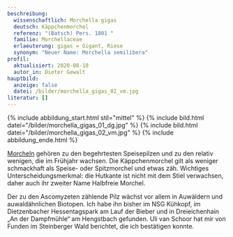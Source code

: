```yaml
---
beschreibung:
  wissenschaftlich: Morchella gigas
  deutsch: Käppchenmorchel
  referenz: "(Batsch) Pers. 1801 "
  familie: Morchellaceae
  erlaeuterung: gigas = Gigant, Riese
  synonym: "Neuer Name: Morchella semilibera"
profil:
  aktualisiert: 2020-08-10
  autor_in: Dieter Gewalt
hauptbild:
  anzeige: false
  datei: /bilder/morchella_gigas_02_vm.jpg
literatur: []
---
```

{% include abbildung_start.html stil="mittel" %}
{% include bild.html datei="/bilder/morchella_gigas_01_dg.jpg" %}
{% include bild.html datei="/bilder/morchella_gigas_02_vm.jpg" %}
{% include abbildung_ende.html %}

[Morcheln](http://tintling.com/inhalt/2003/morcheln.pdf) gehören zu den begehrtesten Speisepilzen und zu den relativ wenigen, die im Frühjahr wachsen. Die Käppchenmorchel gilt als weniger schmackhaft als Speise- oder Spitzmorchel und etwas zäh. Wichtiges Unterscheidungsmerkmal: die Hutkante ist nicht mit dem Stiel verwachsen, daher auch ihr zweiter Name Halbfreie Morchel.

Der zu den Ascomyzeten zählende Pilz wächst vor allem in Auwäldern und auwaldähnlichen Biotopen. Ich habe ihn bisher im NSG Kühkopf, im Dietzenbacher Hessentagspark am Lauf der Bieber und in Dreieichenhain „An der Dampfmühle“ am Hengstbach gefunden. Uli van Schoor hat mir von Funden im Steinberger Wald berichtet, die ich bestätigen konnte.
